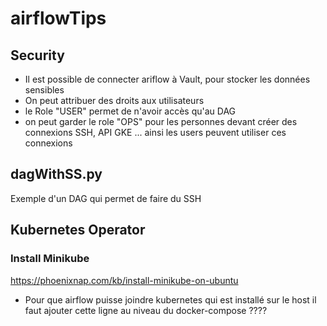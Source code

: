 # airflowTips

## Security
- Il est possible de connecter ariflow à Vault, pour stocker les données sensibles
- On peut attribuer des droits aux utilisateurs
 - le Role "USER" permet de n'avoir accès qu'au DAG
 - on peut garder le role "OPS" pour les personnes devant créer des connexions SSH, API GKE ... ainsi les users peuvent utiliser ces connexions


## dagWithSS.py
Exemple d'un DAG qui permet de faire du SSH


## Kubernetes Operator
### Install Minikube
https://phoenixnap.com/kb/install-minikube-on-ubuntu

- Pour que airflow puisse joindre kubernetes qui est installé sur le host il faut ajouter cette ligne au niveau du docker-compose ????
